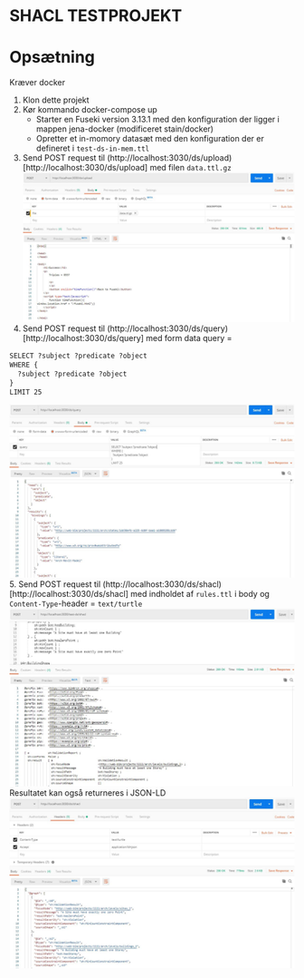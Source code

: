 # SHACL TESTPROJEKT

# Opsætning
Kræver docker

1. Klon dette projekt
2. Kør kommando docker-compose up
    - Starter en Fuseki version 3.13.1 med den konfiguration der ligger i mappen jena-docker (modificeret stain/docker)
    - Opretter et in-momory datasæt med den konfiguration der er defineret i `test-ds-in-mem.ttl`
3. Send POST request til (http://localhost:3030/ds/upload)[http://localhost:3030/ds/upload] med filen `data.ttl.gz`
![doc1](doc1.jpg "Step 1")
4. Send POST request til (http://localhost:3030/ds/query)[http://localhost:3030/ds/query] med form data query =
```
SELECT ?subject ?predicate ?object
WHERE {
  ?subject ?predicate ?object
}
LIMIT 25
```
![doc2](doc2.jpg "Step 2")
5. Send POST request til (http://localhost:3030/ds/shacl)[http://localhost:3030/ds/shacl] med indholdet af `rules.ttl` i body og `Content-Type`-header = `text/turtle`
![doc3](doc3.jpg "Step 3.1")
Resultatet kan også returneres i JSON-LD
![doc4](doc4.jpg "Step 3.2")